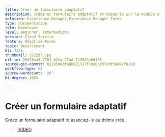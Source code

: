 ```yaml
---
title: Créer un formulaire adaptatif
description: Créez un formulaire adaptatif et basez-le sur le modèle créé.
solution: Experience Manager,Experience Manager Forms
type: Documentation
role: Developer
level: Beginner, Intermediate
version: Cloud Service
feature: Adaptive Forms
topic: Development
kt: 7376
thumbnail: 332237.jpg
exl-id: 26d26ea5-7781-42fa-97ad-713543a8d132
source-git-commit: 012850e3fa80021317f59384c57adf56d67f0280
workflow-type: ht
source-wordcount: '29'
ht-degree: 100%

---
```


# Créer un formulaire adaptatif

Créez un formulaire adaptatif et associez-le au thème créé.

>[!VIDEO](https://video.tv.adobe.com/v/332237?quality=12&learn=on)
